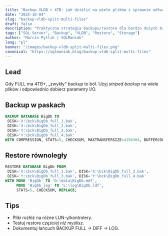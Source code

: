 ```yaml
---
title: "Backup VLDB > 4TB: jak dzielić na wiele plików i sprawnie odtwarzać"
date: "2025-10-04"
slug: "backup-vldb-split-multi-files"
draft: false
description: "Praktyczna strategia backupu/restore dla bardzo dużych baz: striped backup, kompresja, MAXTRANSFERSIZE, BUFFERCOUT."
tags: ["SQL Server", "Backup", "VLDB", "Restore", "Storage"]
author: "Marcin Pytlik | SQLManiak"
lang: "pl"
banner: "/images/backup-vldb-split-multi-files.png"
canonical: "https://sqlmaniak.blog/backup-vldb-split-multi-files"
---
```


Lead
----
Gdy FULL ma 4TB+, „zwykły” backup to ból. Użyj *striped backup* na wiele plików i odpowiednio dobierz parametry I/O.

## Backup w paskach
```sql
BACKUP DATABASE BigDb TO 
 DISK='X:\bck\BigDb_full_1.bak',
 DISK='X:\bck\BigDb_full_2.bak',
 DISK='Y:\bck\BigDb_full_3.bak',
 DISK='Y:\bck\BigDb_full_4.bak'
WITH COMPRESSION, STATS=5, CHECKSUM, MAXTRANSFERSIZE=4194304, BUFFERCOUNT=200;
```

## Restore równoległy
```sql
RESTORE DATABASE BigDb FROM 
 DISK='X:\bck\BigDb_full_1.bak', DISK='X:\bck\BigDb_full_2.bak',
 DISK='Y:\bck\BigDb_full_3.bak', DISK='Y:\bck\BigDb_full_4.bak'
WITH MOVE 'BigDb' TO 'D:\data\BigDb.mdf',
     MOVE 'BigDb_log' TO 'L:\log\BigDb.ldf',
     STATS=5, CHECKSUM, REPLACE;
```

## Tips
- Pliki rozłóż na różne LUN-y/kontrolery.  
- Testuj restore *częściej niż myślisz*.  
- Dokumentuj łańcuch BACKUP FULL → DIFF → LOG.
